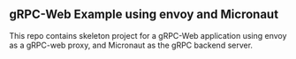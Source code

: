 ## gRPC-Web Example using envoy and Micronaut

This repo contains skeleton project for a gRPC-Web application using envoy as a gRPC-web proxy, and
Micronaut as the gRPC backend server.